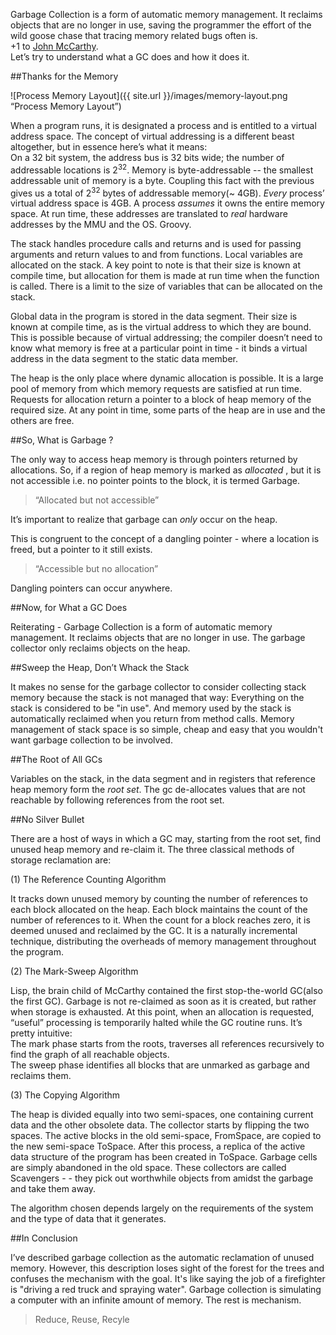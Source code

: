 Garbage Collection is a form of automatic memory management. It reclaims objects that are no longer in use, saving the programmer the effort of the wild goose chase that tracing memory related bugs often is.<br/>
+1 to [John McCarthy](http://swizec.com/blog/the-birth-of-lisp-a-summary-of-john-mccarthys-original-paper/swizec/5075).<br/>
Let’s try to understand what a  GC does and how it does it.

##Thanks for the Memory

![Process Memory Layout]({{ site.url }}/images/memory-layout.png “Process Memory Layout”)

When a program runs, it is designated a process and is entitled to a virtual address space. The concept of virtual addressing is a different beast altogether, but in essence here’s what it means:<br/> 
On a 32 bit system, the address bus is 32 bits wide; the number of addressable locations is 2<sup>32</sup>. Memory is byte-addressable -- the smallest addressable unit of memory is a byte. Coupling this fact with the previous gives us a total of 2<sup>32</sup> bytes of addressable memory(~ 4GB). *Every* process’ virtual address space is 4GB. A process *assumes* it owns the entire memory space. At run time, these addresses are translated to *real* hardware addresses by the MMU and the OS. Groovy. 

The stack handles procedure calls and returns and is used for passing arguments and return values to and from functions. Local variables are allocated on the stack. A key point to note is that their size is known at compile time, but allocation for them is made at run time when the function is called. There is a limit to the size of variables that can be allocated on the stack.

Global data in the program is stored in the data segment. Their size is known at compile time, as is the virtual address to which they are bound. This is possible because of virtual addressing; the compiler doesn’t need to know what memory is free at a particular point in time - it binds a virtual address in the data segment to the static data member.

The heap is the only place where dynamic allocation is possible. It is a large pool of memory from which memory requests are satisfied at run time. Requests for allocation return a pointer to a block of heap memory of the required size. At any point in time, some parts of the heap are in use and the others are free.


##So, What is Garbage ?

The only way to access heap memory is through pointers returned by allocations. So, if a region of heap memory is marked as *allocated* , but it is not accessible i.e. no pointer points to the block, it is termed Garbage.
>“Allocated but not accessible”

It’s important to realize that garbage can *only* occur on the heap.

This is congruent to the concept of a dangling pointer - where a location is freed, but a pointer
to it still exists.
>“Accessible but no allocation”

Dangling pointers can occur anywhere.

##Now, for What a GC Does

Reiterating - Garbage Collection is a form of automatic memory management. It reclaims objects that are no longer in use. 
The garbage collector only reclaims objects on the heap.

##Sweep the Heap, Don’t Whack the Stack

It makes no sense for the garbage collector to consider collecting stack memory because the stack is not managed that way: Everything on the stack is considered to be "in use". And memory used by the stack is automatically reclaimed when you return from method calls. Memory management of stack space is so simple, cheap and easy that you wouldn't want garbage collection to be involved.

##The Root of All GCs

Variables on the stack, in the data segment and in registers that reference heap memory form the *root set*. The gc de-allocates values that are not reachable by following references from the root set. 


##No Silver Bullet

There are a host of ways in which a GC may, starting from the root set, find unused heap memory and re-claim it. The three classical methods of storage reclamation are:

(1)   The Reference Counting Algorithm

It tracks down unused memory by counting the number of references to each block allocated on the heap. Each block maintains the count of the number of references to it. When the count for a block reaches zero, it is deemed unused and reclaimed by the GC.
It is a naturally incremental technique, distributing the overheads of memory management throughout the program.

(2)   The Mark-Sweep Algorithm

Lisp, the brain child of McCarthy contained the first stop-the-world GC(also the first GC).
Garbage is not re-claimed as soon as it is created, but rather when storage is exhausted. At this point, when an allocation is requested, “useful” processing is temporarily halted while the GC routine runs.
It’s pretty intuitive:<br/>
The mark phase starts from the roots, traverses all references recursively to find the graph of all reachable objects. <br/>
The sweep phase identifies all blocks that are unmarked as garbage and reclaims them.

(3)   The Copying Algorithm

The heap is divided equally into two semi-spaces, one containing current data and the other obsolete data. The collector starts by flipping the two spaces. The active blocks in the old semi-space, FromSpace, are copied to the new semi-space ToSpace. After this process, a replica of the active data structure of the program has been created in ToSpace. Garbage cells are simply abandoned in the old space. These collectors are called Scavengers - - they pick out worthwhile objects from amidst the garbage and take them away.

The algorithm chosen depends largely on the requirements of the system and the type of data that it generates.

##In Conclusion

I’ve described garbage collection as the automatic reclamation of unused memory.
However, this description loses sight of the forest for the trees and confuses the mechanism with the goal. It's like saying the job of a firefighter is "driving a red truck and spraying water".
Garbage collection is simulating a computer with an infinite amount of memory. The rest is mechanism. 

>Reduce, Reuse, Recyle

